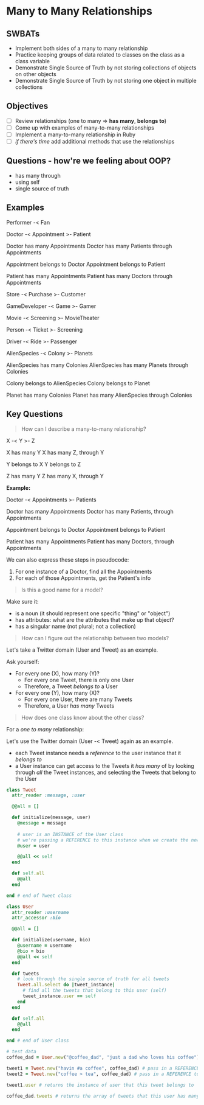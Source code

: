 Many to Many Relationships
===

## SWBATs
- Implement both sides of a many to many relationship
- Practice keeping groups of data related to classes on the class as a class variable
- Demonstrate Single Source of Truth by not storing collections of objects on other objects
- Demonstrate Single Source of Truth by not storing one object in multiple collections


## Objectives
- [ ] Review relationships (one to many => **has many**, **belongs to**)
- [ ] Come up with examples of many-to-many relationships
- [ ] Implement a many-to-many relationship in Ruby
- [ ] *if there's time* add additional methods that use the relationships

## Questions - how're we feeling about OOP?
- has many through
- using self
- single source of truth

## Examples

Performer -< Fan

Doctor -< Appointment >- Patient

Doctor has many Appointments
Doctor has many Patients through Appointments

Appointment belongs to Doctor
Appointment belongs to Patient

Patient has many Appointments
Patient has many Doctors through Appointments

Store -< Purchase >- Customer

GameDeveloper -< Game >- Gamer

Movie -< Screening >- MovieTheater

Person -< Ticket >- Screening


<!-- Person - MovieTheater >- Movie -->

Driver -< Ride >- Passenger


AlienSpecies -< Colony >- Planets

AlienSpecies has many Colonies
AlienSpecies has many Planets through Colonies

Colony belongs to AlienSpecies
Colony belongs to Planet

Planet has many Colonies
Planet has many AlienSpecies through Colonies



## Key Questions

> How can I describe a many-to-many relationship?

X -< Y >- Z

X has many Y
X has many Z, through Y

Y belongs to X
Y belongs to Z

Z has many Y
Z has many X, through Y

**Example:** 

Doctor -< Appointments >- Patients

Doctor has many Appointments
Doctor has many Patients, through Appointments

Appointment belongs to Doctor
Appointment belongs to Patient

Patient has many Appointments
Patient has many Doctors, through Appointments

We can also express these steps in pseudocode:

1. For one instance of a Doctor, find all the Appointments
2. For each of those Appointments, get the Patient's info

> Is this a good name for a model? 

Make sure it:
- is a noun (it should represent one specific "thing" or "object")
- has attributes: what are the attributes that make up that object?
- has a singular name (not plural; not a collection)

> How can I figure out the relationship between two models?

Let's take a Twitter domain (User and Tweet) as an example.

Ask yourself:
- For every one (X), how many (Y)?
  - For every one Tweet, there is only one User
  - Therefore, a Tweet _belongs to_ a User
- For every one (Y), how many (X)?
  - For every one User, there are many Tweets
  - Therefore, a User _has many_ Tweets

> How does one class know about the other class?

For a _one to many_ relationship:

Let's use the Twitter domain (User -< Tweet) again as an example.

- each Tweet instance needs a _reference_ to the user instance that it _belongs to_
- a User instance can get access to the Tweets it _has many_ of by looking through _all_ the Tweet instances, and selecting the Tweets that belong to the User

```rb
class Tweet
  attr_reader :message, :user

  @@all = []

  def initialize(message, user)
    @message = message
    
    # user is an INSTANCE of the User class
    # we're passing a REFERENCE to this instance when we create the new tweet
    @user = user 

    @@all << self
  end

  def self.all
    @@all
  end

end # end of Tweet class

class User
  attr_reader :username
  attr_accessor :bio

  @@all = []

  def initialize(username, bio)
    @username = username
    @bio = bio
    @@all << self
  end

  def tweets
    # look through the single source of truth for all tweets
    Tweet.all.select do |tweet_instance|
      # find all the tweets that belong to this user (self)
      tweet_instance.user == self
    end
  end

  def self.all
    @@all
  end

end # end of User class

# test data
coffee_dad = User.new("@coffee_dad", "just a dad who loves his coffee")

tweet1 = Tweet.new("havin #a coffee", coffee_dad) # pass in a REFERENCE to the User instance
tweet2 = Tweet.new("coffee > tea", coffee_dad) # pass in a REFERENCE to the User instance

tweet1.user # returns the instance of user that this tweet belongs to

coffee_dad.tweets # returns the array of tweets that this user has many of
```
